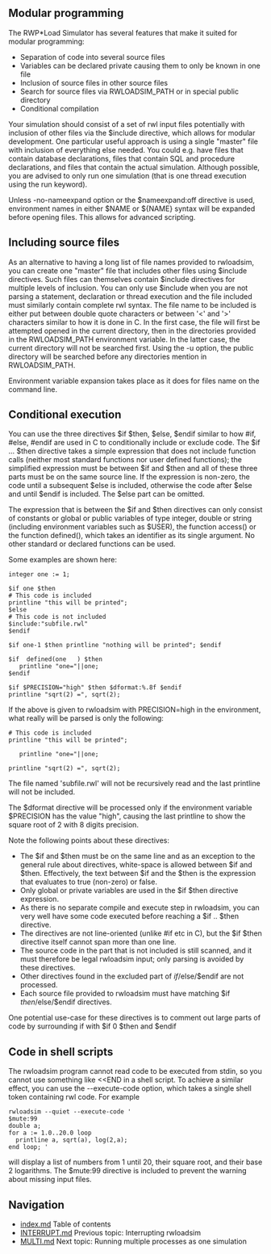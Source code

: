 ## Modular programming
The RWP\*Load Simulator has several features that make it suited for 
modular programming:
 * Separation of code into several source files
 * Variables can be declared private causing them to only be known in one file
 * Inclusion of source files in other source files
 * Search for source files via RWLOADSIM_PATH or in special public directory
 * Conditional compilation

Your simulation should consist of a set of rwl input files potentially 
with inclusion of other files via the $include directive, which allows 
for modular development.
One particular useful approach is using a single "master" file with
inclusion of everything else needed.
You could e.g. have files that contain database declarations, files 
that contain SQL and procedure declarations, and files that contain the 
actual simulation.
Although possible, you are advised to only run one simulation (that is 
one thread execution using the run keyword).  

Unless -no-nameexpand option or the $nameexpand:off directive is used, 
environment names in either $NAME or ${NAME} syntax will be expanded 
before opening files.
This allows for advanced scripting.

## Including source files 
As an alternative to having a long list of file names provided to 
rwloadsim, you can create one "master" file that includes other files 
using $include directives.
Such files can themselves contain $include directives for multiple 
levels of inclusion.
You can only use $include when you are not parsing a statement, 
declaration or thread execution and the file included must similarly 
contain complete rwl syntax.
The file name to be included is either put between double quote 
characters or between '<' and '>' characters similar to how it is done 
in C.
In the first case, the file will first be attempted opened in the 
current directory, then in the directories provided in the 
RWLOADSIM_PATH environment variable.
In the latter case, the current directory will not be searched first.
Using the -u option, the public directory will be searched before 
any directories mention in RWLOADSIM_PATH.

Environment variable expansion takes place as it does for files name on 
the command line.

## Conditional execution
You can use the three directives $if $then, $else, $endif similar to 
how #if, #else, #endif are used in C to conditionally include or 
exclude code.
The $if ... $then directive takes a simple expression that does not 
include function calls (neither most standard functions nor user 
defined functions); the simplified expression must be between $if and 
$then and all of these three parts must be on the same source line.
If the expression is non-zero, the code until a subsequent $else is 
included, otherwise the code after $else and until $endif is included.
The $else part can be omitted.

The expression that is between the $if and $then directives can only 
consist of constants or global or public variables of type integer, 
double or string (including environment variables such as $USER), the 
function access() or the function defined(), which takes an 
identifier as its single argument.
No other standard or declared functions can be used.

Some examples are shown here:
```
integer one := 1;

$if one $then
# This code is included
printline "this will be printed";
$else
# This code is not included
$include:"subfile.rwl"
$endif

$if one-1 $then printline "nothing will be printed"; $endif

$if  defined(one   ) $then 
   printline "one="||one;
$endif

$if $PRECISION="high" $then $dformat:%.8f $endif
printline "sqrt(2) =", sqrt(2);
```
If the above is given to rwloadsim with PRECISION=high in the environment,
what really will be parsed is only 
the following:
```
# This code is included
printline "this will be printed";

   printline "one="||one;

printline "sqrt(2) =", sqrt(2);
```
The file named 'subfile.rwl' will not be recursively read and the last 
printline will not be included.

The $dformat directive will be processed only if the environment 
variable $PRECISION has the value "high", causing the last printline to 
show the square root of 2 with 8 digits precision.

Note the following points about these directives:

 * The $if and $then must be on the same line and as an exception to the general rule about directives, white-space is allowed between $if and $then.  Effectively, the text between $if and the $then is the expression that evaluates to true (non-zero) or false.  
 * Only global or private variables are used in the $if $then directive expression.  
 * As there is no separate compile and execute step in rwloadsim, you can very well have some code executed before reaching a $if .. $then directive.
 * The directives are not line-oriented (unlike #if etc in C), but the $if $then directive itself cannot span more than one line.  
 * The source code in the part that is not included is still scanned, and it must therefore be legal rwloadsim input; only parsing is avoided by these directives.  
 * Other directives found in the excluded part of $if/$else/$endif are not processed.  
 * Each source file provided to rwloadsim must have matching $if $then/$else/$endif directives.

One potential use-case for these directives is to comment out large 
parts of code by surrounding if with $if 0 $then and $endif

## Code in shell scripts

The rwloadsim program cannot read code to be executed from stdin, so you cannot use something like \<\<END in
a shell script.
To achieve a similar effect, you can use the --execute-code option, which takes a single shell token containing
rwl code.
For example
```
rwloadsim --quiet --execute-code '
$mute:99
double a;
for a := 1.0..20.0 loop
  printline a, sqrt(a), log(2,a);
end loop; '
```
will display a list of numbers from 1 until 20, their square root, and their base 2 logarithms.
The $mute:99 directive is included to prevent the warning about missing input files.

## Navigation
* [index.md](index.md#rwpload-simulator-users-guide) Table of contents
* [INTERRUPT.md](INTERRUPT.md) Previous topic: Interrupting rwloadsim
* [MULTI.md](MULTI.md) Next topic: Running multiple processes as one simulation
